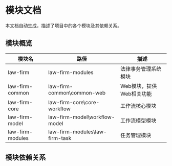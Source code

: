 # 模块文档

本文档自动生成，描述了项目中的各个模块及其依赖关系。

## 模块概览

| 模块名 | 路径 | 描述 |
| ------ | ---- | ---- |
| law-firm | law-firm-modules | 法律事务管理系统模块 |
| law-firm-common | law-firm-common\common-web | Web模块，提供Web相关功能 |
| law-firm-core | law-firm-core\core-workflow | 工作流核心模块 |
| law-firm-model | law-firm-model\workflow-model | 工作流模型模块 |
| law-firm-modules | law-firm-modules\law-firm-task | 任务管理模块 |

## 模块依赖关系

